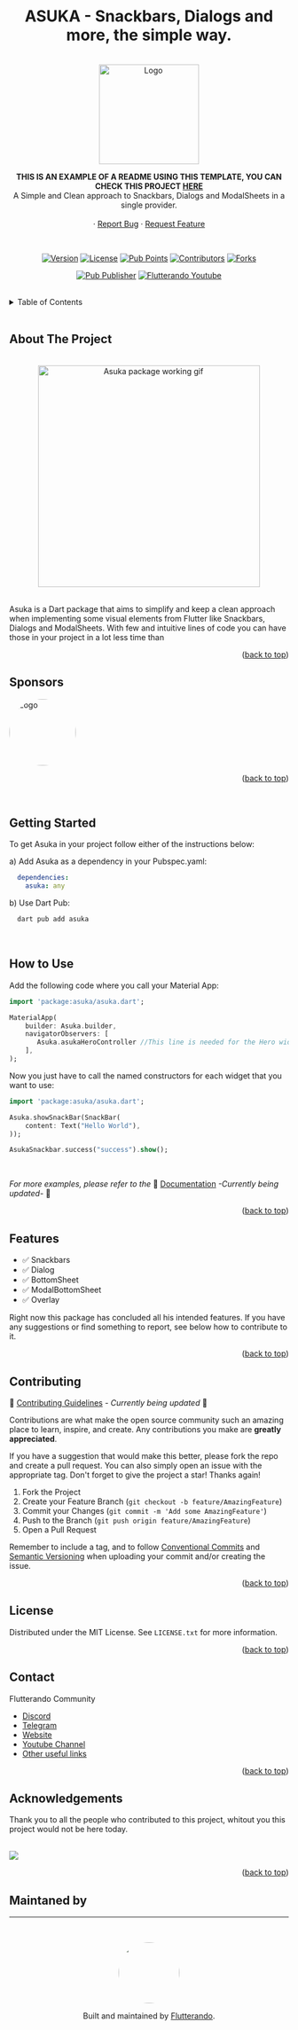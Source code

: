 <a name="readme-top"></a>


<h1 align="center">ASUKA - Snackbars, Dialogs and more, the simple way.</h1>

<!-- PROJECT LOGO -->
<br />
<div align="center">
  <a href="https://pub.dev/packages/asuka">
    <img src="example/logo.png" alt="Logo" width="180">
  </a>

  <p align="center">
   <b>
   THIS IS AN EXAMPLE OF A README USING THIS TEMPLATE, YOU CAN CHECK THIS PROJECT <a href="https://pub.dev/packages/asuka">HERE</a>
   </b>
   <br />
    A Simple and Clean approach to Snackbars, Dialogs and ModalSheets in a single provider.
    <br />
    <!-- <a href="https://link da documentação"><strong>Explore the docs »</strong></a>
    <br /> -->
    <br />
    <!-- <a href="https://link para o demo">View Demo</a> -->
    ·
    <a href="https://github.com/othneildrew/Best-README-Template/issues">Report Bug</a>
    ·
    <a href="https://github.com/othneildrew/Best-README-Template/issues">Request Feature</a>
  </p>

<br>

<!--  SHIELDS  ---->

[![Version](https://img.shields.io/github/v/release/flutterando/asuka?style=plastic)](https://pub.dev/packages/asuka)
[![License](https://img.shields.io/github/license/flutterando/asuka?style=plastic)](https://github.com/Flutterando/asuka/blob/master/LICENSE)
[![Pub Points](https://img.shields.io/pub/points/asuka?label=pub%20points&style=plastic)](https://pub.dev/packages/asuka/score)
[![Contributors](https://img.shields.io/github/contributors/flutterando/asuka?style=plastic)](https://github.com/Flutterando/asuka/graphs/contributors)
[![Forks](https://img.shields.io/github/forks/flutterando/asuka?color=yellowgreen&logo=github&style=plastic)](https://github.com/Flutterando/asuka/graphs/contributors)


[![Pub Publisher](https://img.shields.io/pub/publisher/asuka?style=plastic)](https://pub.dev/publishers/flutterando.com.br/packages)
[![Flutterando Youtube](https://img.shields.io/youtube/channel/subscribers/UCplT2lzN6MHlVHHLt6so39A?color=blue&label=Flutterando&logo=YouTube&logoColor=red&style=plastic)](https://www.youtube.com/flutterando)
</div>

<!----
About Shields, some recommendations:
+-+
Build - GithubWorkflow ou Github Commit checks state
CodeCoverage - Codecov
Chat - Discord 
License - Github
Rating - Pub Likes, Pub Points and Pub Popularity (if still in early stages, we 		    recommend only Pub Points since it's controllable)
Social - GitHub Forks, Github Org's Stars (if using Flutterando as the main org),  	    YouTube Channel Subscribers (Again, using Flutterando, as set in the   		    example)
--->

<br>

<!-- TABLE OF CONTENTS -->
<details>
  <summary>Table of Contents</summary>
  <ol>
    <li><a href="#about-the-project">About The Project</a></li>
    <li><a href="#sponsors">Sponsors</a></li>
    <li><a href="#getting-started">Getting Started</a></li>
    <li><a href="#how-to-use">How to Use</a></li>
    <li><a href="#features">Features</a></li>
    <li><a href="#contributing">Contributing</a></li>
    <li><a href="#license">License</a></li>
    <li><a href="#contact">Contact</a></li>
    <li><a href="#acknowledgements">Acknowledgements</a></li>
  </ol>
</details>

<br>

<!-- ABOUT THE PROJECT -->
## About The Project


<!-- PROJECT EXAMPLE (IMAGE) -->

<br>
<Center>
<img src="example/Asuka.gif" alt="Asuka package working gif" width="400">
</Center>

<br>

<!-- PROJECT DESCRIPTION -->

Asuka is a Dart package that aims to simplify and keep a clean approach when implementing some visual elements from Flutter like Snackbars, Dialogs and ModalSheets. 
With few and intuitive lines of code you can have those in your project in a lot less time than  


<p align="right">(<a href="#readme-top">back to top</a>)</p>

<!-- SPONSORS -->
## Sponsors

<a href="https://fteam.dev">
    <img src="images/sponsor-logo.png" alt="Logo" width="120" style="aspect-ratio: 1/1; border-radius: 50%">
  </a>

<p align="right">(<a href="#readme-top">back to top</a>)</p>
<br>


<!-- GETTING STARTED -->
## Getting Started

To get Asuka in your project follow either of the instructions below:

a) Add Asuka as a dependency in your Pubspec.yaml:
 ```yaml
   dependencies:
     asuka: any
``` 

b) Use Dart Pub:
```sh
  dart pub add asuka
```

<br>


## How to Use

Add the following code where you call your Material App:

```dart
import 'package:asuka/asuka.dart';

MaterialApp(
    builder: Asuka.builder,
    navigatorObservers: [
       Asuka.asukaHeroController //This line is needed for the Hero widget to work
    ],
);
``` 
Now you just have to call the named constructors for each widget that you want to use: 

```dart
import 'package:asuka/asuka.dart';

Asuka.showSnackBar(SnackBar(
    content: Text("Hello World"),
));

AsukaSnackbar.success("success").show();
```

<br>

_For more examples, please refer to the_ 🚧 [Documentation]() _-Currently being updated-_ 🚧

<p align="right">(<a href="#readme-top">back to top</a>)</p>




<!-- FEATURES -->
## Features

- ✅ Snackbars
- ✅ Dialog
- ✅ BottomSheet
- ✅ ModalBottomSheet
- ✅ Overlay 

Right now this package has concluded all his intended features. If you have any suggestions or find something to report, see below how to contribute to it. 

<p align="right">(<a href="#readme-top">back to top</a>)</p>



<!-- CONTRIBUTING -->
## Contributing
 
🚧 [Contributing Guidelines]() - _Currently being updated_ 🚧

Contributions are what make the open source community such an amazing place to learn, inspire, and create. Any contributions you make are **greatly appreciated**.

If you have a suggestion that would make this better, please fork the repo and create a pull request. You can also simply open an issue with the appropriate tag. 
Don't forget to give the project a star! Thanks again!

1. Fork the Project
2. Create your Feature Branch (`git checkout -b feature/AmazingFeature`)
3. Commit your Changes (`git commit -m 'Add some AmazingFeature'`)
4. Push to the Branch (`git push origin feature/AmazingFeature`)
5. Open a Pull Request

Remember to include a tag, and to follow [Conventional Commits](https://www.conventionalcommits.org/en/v1.0.0/) and [Semantic Versioning](https://semver.org/) when uploading your commit and/or creating the issue. 

<p align="right">(<a href="#readme-top">back to top</a>)</p>



<!-- LICENSE -->
## License

Distributed under the MIT License. See `LICENSE.txt` for more information.

<p align="right">(<a href="#readme-top">back to top</a>)</p>



<!-- CONTACT -->
## Contact

Flutterando Community
- [Discord](https://discord.gg/qNBDHNARja)
- [Telegram](https://t.me/flutterando)
- [Website](https://www.flutterando.com.br)
- [Youtube Channel](https://www.youtube.com.br/flutterando)
- [Other useful links](https://linktr.ee/flutterando)


<p align="right">(<a href="#readme-top">back to top</a>)</p>

<!----
  TODO: Escrever as Contributing Guidelines
->

<!-- ACKNOWLEDGEMENTS -->
## Acknowledgements 


Thank you to all the people who contributed to this project, whitout you this project would not be here today.

<br>

<a href="https://github.com/flutterando/asuka/graphs/contributors">
  <img src="https://contrib.rocks/image?repo=flutterando/asuka" />
</a>
<!-- Bot para Lista de contribuidores - https://allcontributors.org/  -->
<!-- Opção (utilizada no momento): https://contrib.rocks/preview?repo=flutterando%2Fasuka -->


<p align="right">(<a href="#readme-top">back to top</a>)</p>

<!-- MANTAINED BY -->
## Maintaned by

---

<br>
<p align="center">
  <a href="https://www.flutterando.com.br">
    <img width="110px" src="images/logo-flutterando.png" style="border-radius: 50%;">
  </a>
  <p align="center">
    Built and maintained by <a href="https://www.flutterando.com.br">Flutterando</a>.
  </p>
</p>




<!-- MARKDOWN LINKS & IMAGES -->
<!-- https://www.markdownguide.org/basic-syntax/#reference-style-links -->

<!-- [Choose an Open Source License](https://choosealicense.com)
[GitHub Emoji Cheat Sheet](https://www.webpagefx.com/tools/emoji-cheat-sheet)
[Malven's Flexbox Cheatsheet](https://flexbox.malven.co/)
[Malven's Grid Cheatsheet](https://grid.malven.co/)
[Img Shields](https://shields.io)
[GitHub Pages](https://pages.github.com)
[Font Awesome](https://fontawesome.com)
[React Icons](https://react-icons.github.io/react-icons/search) 

[contributors-shield]: https://img.shields.io/github/contributors/othneildrew/Best-README-Template.svg?style=for-the-badge
[contributors-url]: https://github.com/othneildrew/Best-README-Template/graphs/contributors
[forks-shield]: https://img.shields.io/github/forks/othneildrew/Best-README-Template.svg?style=for-the-badge
[forks-url]: https://github.com/othneildrew/Best-README-Template/network/members
[stars-shield]: https://img.shields.io/github/stars/othneildrew/Best-README-Template.svg?style=for-the-badge
[stars-url]: https://github.com/othneildrew/Best-README-Template/stargazers
[issues-shield]: https://img.shields.io/github/issues/othneildrew/Best-README-Template.svg?style=for-the-badge
[issues-url]: https://github.com/othneildrew/Best-README-Template/issues
[license-shield]: https://img.shields.io/github/license/othneildrew/Best-README-Template.svg?style=for-the-badge
[license-url]: https://github.com/othneildrew/Best-README-Template/blob/master/LICENSE.txt
[linkedin-shield]: https://img.shields.io/badge/-LinkedIn-black.svg?style=for-the-badge&logo=linkedin&colorB=555
[linkedin-url]: https://linkedin.com/in/othneildrew
[product-screenshot]: images/screenshot.png
[Next.js]: https://img.shields.io/badge/next.js-000000?style=for-the-badge&logo=nextdotjs&logoColor=white
[Next-url]: https://nextjs.org/
[React.js]: https://img.shields.io/badge/React-20232A?style=for-the-badge&logo=react&logoColor=61DAFB
[React-url]: https://reactjs.org/
[Vue.js]: https://img.shields.io/badge/Vue.js-35495E?style=for-the-badge&logo=vuedotjs&logoColor=4FC08D
[Vue-url]: https://vuejs.org/
[Angular.io]: https://img.shields.io/badge/Angular-DD0031?style=for-the-badge&logo=angular&logoColor=white
[Angular-url]: https://angular.io/
[Svelte.dev]: https://img.shields.io/badge/Svelte-4A4A55?style=for-the-badge&logo=svelte&logoColor=FF3E00
[Svelte-url]: https://svelte.dev/
[Laravel.com]: https://img.shields.io/badge/Laravel-FF2D20?style=for-the-badge&logo=laravel&logoColor=white
[Laravel-url]: https://laravel.com
[Bootstrap.com]: https://img.shields.io/badge/Bootstrap-563D7C?style=for-the-badge&logo=bootstrap&logoColor=white
[Bootstrap-url]: https://getbootstrap.com
[JQuery.com]: https://img.shields.io/badge/jQuery-0769AD?style=for-the-badge&logo=jquery&logoColor=white
[JQuery-url]: https://jquery.com  -->
